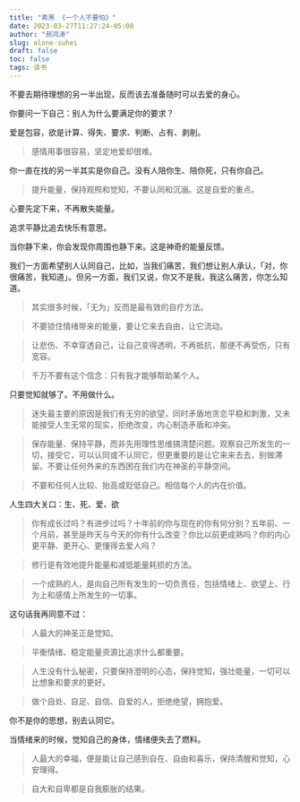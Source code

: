 ```yaml
---
title: "素黑 《一个人不要怕》"
date: 2023-03-27T11:27:24-05:00
author: "郝鸿涛"
slug: alone-suhei
draft: false
toc: false
tags: 读书
---
```

不要去期待理想的另一半出现，反而该去准备随时可以去爱的身心。

你要问一下自己：别人为什么要满足你的要求？

爱是包容，欲是计算、得失、要求、判断、占有、剥削。

>感情用事很容易，坚定地爱却很难。

你一直在找的另一半其实是你自己。没有人陪你生、陪你死，只有你自己。

>提升能量，保持观照和觉知，不要认同和沉溺。这是自爱的重点。

心要先定下来，不再散失能量。

追求平静比追去快乐有意思。

当你静下来，你会发现你周围也静下来。这是神奇的能量反馈。

我们一方面希望别人认同自己，比如，当我们痛苦，我们想让别人承认，「对，你很痛苦，我知道」。但另一方面，我们又说，你又不是我，我这么痛苦，你怎么知道。

>其实很多时候，「无为」反而是最有效的自疗方法。

>不要锁住情绪带来的能量，要让它来去自由，让它流动。

>让悲伤、不幸穿透自己，让自己变得透明，不再抵抗，那便不再受伤，只有宽容。

>千万不要有这个信念：只有我才能够帮助某个人。

只要觉知就够了。不用做什么。

>迷失最主要的原因是我们有无穷的欲望，同时矛盾地贪恋平稳和刺激，又未能接受人生无常的现实，拒绝改变，内心制造矛盾和冲突。

>保存能量、保持平静，而非先用理性思维搞清楚问题。观察自己所发生的一切，接受它，可以认同或不认同它，但更重要的是让它来来去去，别做滞留。不要让任何外来的东西困在我们内在神圣的平静空间。

>不要和任何人比较、抬高或贬低自己。相信每个人的内在价值。

人生四大关口：生、死、爱、欲

>你有成长过吗？有进步过吗？十年前的你与现在的你有何分别？五年前、一个月前，甚至是昨天与今天的你有什么改变？你比以前更成熟吗？你的内心更平静、更开心、更懂得去爱人吗？

>修行是有效地提升能量和减低能量耗损的方法。

>一个成熟的人，是向自己所有发生的一切负责任，包括情绪上、欲望上、行为上和感情上所发生的一切事。

这句话我再同意不过：

>人最大的神圣正是觉知。

>平衡情绪、稳定能量资源比追求什么都重要。

>人生没有什么秘密，只要保持澄明的心态，保持觉知，强壮能量，一切可以比想象和要求的更好。

>做个自处、自足、自信、自爱的人，拒绝绝望，拥抱爱。

你不是你的思想，别去认同它。

当情绪来的时候，觉知自己的身体，情绪便失去了燃料。

>人最大的幸福，便是能让自己感到自在、自由和喜乐，保持清醒和觉知，心安理得。

>自大和自卑都是自我膨胀的结果。